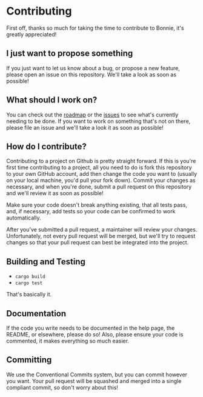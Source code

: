 # Contributing

First off, thanks so much for taking the time to contribute to Bonnie, it's greatly appreciated!

## I just want to propose something

If you just want to let us know about a bug, or propose a new feature, please open an issue on this repository. We'll take a look as soon as possible!

## What should I work on?

You can check out the [roadmap](./README.md#Roadmap) or the [issues](https://github.com/arctic-hen7/bonnie/issues) to see what's currently needing to be done. If you want to work on something that's not on there, please file an issue and we'll take a look it as soon as possible!

## How do I contribute?

Contributing to a project on Github is pretty straight forward. If this is you're first time contributing to a project, all you need to do is fork this repository to your own GitHub account, add then change the code you want to (usually on your local machine, you'd pull your fork down). Commit your changes as necessary, and when you're done, submit a pull request on this repository and we'll review it as soon as possible!

Make sure your code doesn't break anything existing, that all tests pass, and, if necessary, add tests so your code can be confirmed to work automatically.

After you've submitted a pull request, a maintainer will review your changes. Unfortunately, not every pull request will be merged, but we'll try to request changes so that your pull request can best be integrated into the project.

## Building and Testing

- `cargo build`
- `cargo test`

That's basically it.

## Documentation

If the code you write needs to be documented in the help page, the README, or elsewhere, please do so! Also, please ensure your code is commented, it makes everything so much easier.

## Committing

We use the Conventional Commits system, but you can commit however you want. Your pull request will be squashed and merged into a single compliant commit, so don't worry about this!

